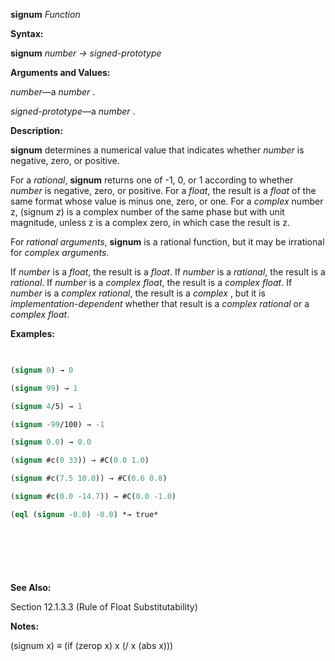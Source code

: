 **signum** *Function* 



**Syntax:** 



**signum** *number → signed-prototype* 



**Arguments and Values:** 



*number*—a *number* . 



*signed-prototype*—a *number* . 



**Description:** 



**signum** determines a numerical value that indicates whether *number* is negative, zero, or positive. 



For a *rational*, **signum** returns one of -1, 0, or 1 according to whether *number* is negative, zero, or positive. For a *float*, the result is a *float* of the same format whose value is minus one, zero, or one. For a *complex* number z, (signum *z*) is a complex number of the same phase but with unit magnitude, unless z is a complex zero, in which case the result is z. 



For *rational arguments*, **signum** is a rational function, but it may be irrational for *complex arguments*. 



If *number* is a *float*, the result is a *float*. If *number* is a *rational*, the result is a *rational*. If *number* is a *complex float*, the result is a *complex float*. If *number* is a *complex rational*, the result is a *complex* , but it is *implementation-dependent* whether that result is a *complex rational* or a *complex float*. 



**Examples:**
```lisp
 

(signum 0) → 0 

(signum 99) → 1 

(signum 4/5) → 1 

(signum -99/100) → -1 

(signum 0.0) → 0.0 

(signum #c(0 33)) → #C(0.0 1.0) 

(signum #c(7.5 10.0)) → #C(0.6 0.8) 

(signum #c(0.0 -14.7)) → #C(0.0 -1.0) 

(eql (signum -0.0) -0.0) *→ true* 



 

 


```
**See Also:** 



Section 12.1.3.3 (Rule of Float Substitutability) 



**Notes:** 



(signum x) *≡* (if (zerop x) x (/ x (abs x))) 



